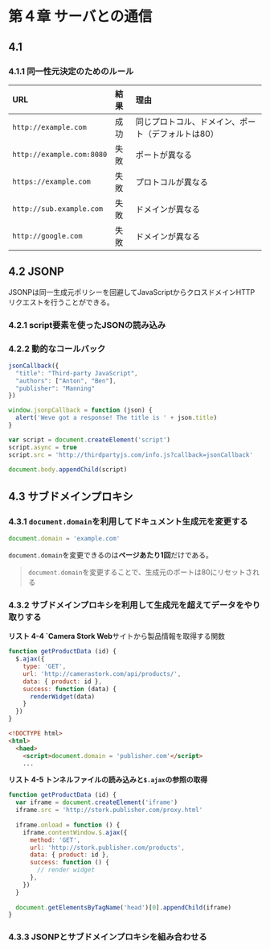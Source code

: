 # 第４章 サーバとの通信
## 4.1
### 4.1.1 同一性元決定のためのルール
|URL|結果|理由|
|:-|:-|:-|
|`http://example.com`|成功|同じプロトコル、ドメイン、ポート（デフォルトは80）|
|`http://example.com:8080`|失敗|ポートが異なる|
|`https://example.com`|失敗|プロトコルが異なる|
|`http://sub.example.com`|失敗|ドメインが異なる|
|`http://google.com`|失敗|ドメインが異なる|

## 4.2 JSONP
JSONPは同一生成元ポリシーを回避してJavaScriptからクロスドメインHTTPリクエストを行うことができる。

### 4.2.1 script要素を使ったJSONの読み込み


### 4.2.2 動的なコールバック
``` js
jsonCallback({
  "title": "Third-party JavaScript",
  "authors": ["Anton", "Ben"],
  "publisher": "Manning"
})
``` 

```js
window.jsonpCallback = function (json) {
  alert('Weve got a response! The title is ' + json.title)
}

var script = document.createElement('script')
script.async = true
script.src = 'http://thirdpartyjs.com/info.js?callback=jsonCallback'

document.body.appendChild(script)
```

## 4.3 サブドメインプロキシ
### 4.3.1 `document.domain`を利用してドキュメント生成元を変更する
```js
document.domain = 'example.com'
```
`document.domain`を変更できるのは**ページあたり1回**だけである。

> `document.domain`を変更することで、生成元のポートは80にリセットされる

### 4.3.2 サブドメインプロキシを利用して生成元を超えてデータをやり取りする

**リスト 4-4 `Camera Stork Web**サイトから製品情報を取得する関数
```js
function getProductData (id) {
  $.ajax({
    type: 'GET',
    url: 'http://camerastork.com/api/products/',
    data: { product: id },
    success: function (data) {
      renderWidget(data)
    }
  })
}
```

```html
<!DOCTYPE html>
<html>
  <haed>
    <script>document.domain = 'publisher.com'</script>
    ...
```

**リスト 4-5 トンネルファイルの読み込みと`$.ajax`の参照の取得**
```js
function getProductData (id) {
  var iframe = document.createElement('iframe')
  iframe.src = 'http://stork.publisher.com/proxy.html'
  
  iframe.onload = function () {
    iframe.contentWindow.$.ajax({
      method: 'GET',
      url: 'http://stork.publisher.com/products',
      data: { product: id },
      success: function () {
        // render widget
      },
    })
  }
  
  document.getElementsByTagName('head')[0].appendChild(iframe)
}
```

### 4.3.3 JSONPとサブドメインプロキシを組み合わせる


  
